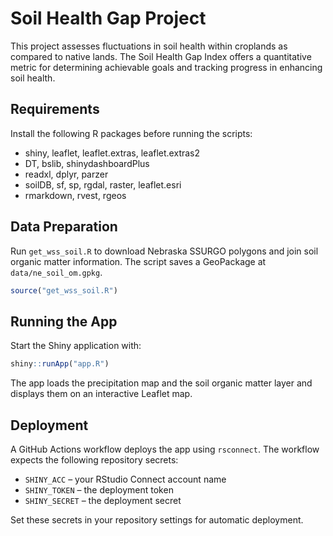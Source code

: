 # Soil Health Gap Project

This project assesses fluctuations in soil health within croplands as compared to native lands. The Soil Health Gap Index offers a quantitative metric for determining achievable goals and tracking progress in enhancing soil health.

## Requirements
Install the following R packages before running the scripts:

- shiny, leaflet, leaflet.extras, leaflet.extras2
- DT, bslib, shinydashboardPlus
- readxl, dplyr, parzer
- soilDB, sf, sp, rgdal, raster, leaflet.esri
- rmarkdown, rvest, rgeos

## Data Preparation
Run `get_wss_soil.R` to download Nebraska SSURGO polygons and join soil organic matter information. The script saves a GeoPackage at `data/ne_soil_om.gpkg`.

```r
source("get_wss_soil.R")
```

## Running the App
Start the Shiny application with:

```r
shiny::runApp("app.R")
```

The app loads the precipitation map and the soil organic matter layer and displays them on an interactive Leaflet map.

## Deployment
A GitHub Actions workflow deploys the app using `rsconnect`. The workflow
expects the following repository secrets:

- `SHINY_ACC` – your RStudio Connect account name
- `SHINY_TOKEN` – the deployment token
- `SHINY_SECRET` – the deployment secret

Set these secrets in your repository settings for automatic deployment.
